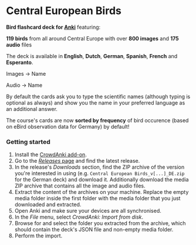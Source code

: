 # Central European Birds

**Bird flashcard deck for [Anki](http://ankisrs.net/)** featuring:

**119 birds** from all around Central Europe with over **800 images** and **175 audio** files

The deck is available in **English**, **Dutch**, **German**, **Spanish**, **French** and **Esperanto**.

Images &rarr; Name

Audio &rarr; Name

By default the cards ask you to type the scientific names (although typing is optional as always) and show you the name in your preferred language as an additional answer.

The course's cards are now **sorted by frequency** of bird occurence (based on eBird observation data for Germany) by default!


### Getting started

1. Install the [CrowdAnki add-on](https://github.com/Stvad/CrowdAnki).
1. Go to the [_Releases_ page](https://github.com/pschonev/anki-central-european-birds/releases) and find the latest release.
1. In the release's _Downloads_ section, find the ZIP archive of the version you're interested in using (e.g. `Central European Birds_v[...]_DE.zip` for the German deck) and download it. Additionally download the media ZIP archive that contains all the image and audio files.
1. Extract the content of the archives on your machine. Replace the empty media folder inside the first folder with the media folder that you just downloaded and extracted.
1. Open Anki and make sure your devices are all synchronised.
1. In the _File_ menu, select _CrowdAnki: Import from disk_.
1. Browse for and select the folder you extracted from the archive, which should contain the deck's JSON file and non-empty media folder.
1. Perform the import.
